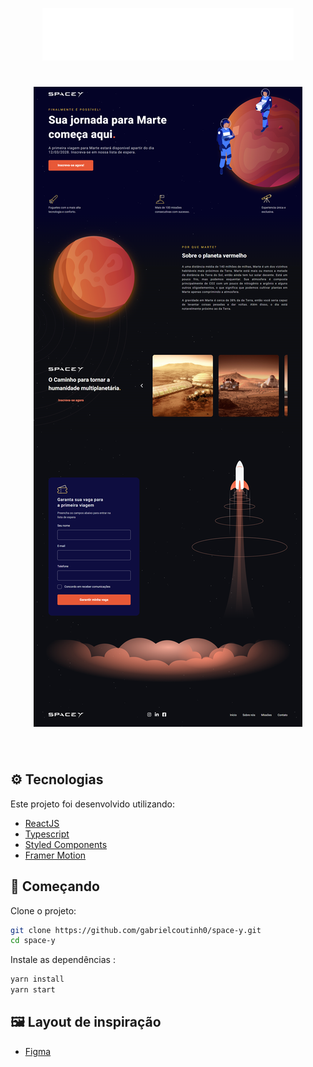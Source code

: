 <p align="center">
  <img alt="SpaceY" src=".github/Logo.svg">
</p>

<h1 align="center">
    <img alt="Preview Desktop" title="Preview Desktop" src=".github/Desktop.png" />
</h1>

<br>

## ⚙️ Tecnologias
Este projeto foi desenvolvido utilizando:

- [ReactJS](https://reactjs.org/)
- [Typescript](https://www.typescriptlang.org/)
- [Styled Components](https://styled-components.com/)
- [Framer Motion](https://framer.com/motion/)

## 📌 Começando

Clone o projeto:

```bash
git clone https://github.com/gabrielcoutinh0/space-y.git
cd space-y
```

Instale as dependências :

```bash
yarn install
yarn start
```

## 🖼️ Layout de inspiração
- [Figma](https://www.figma.com/community/file/986447430009792279/duplicate)
